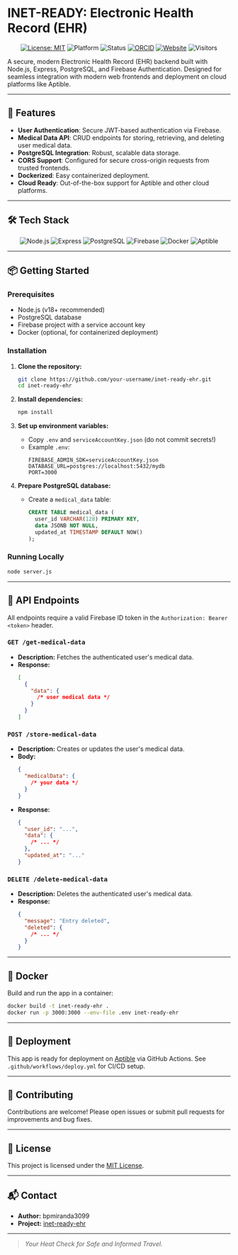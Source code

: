 # INET-READY: Electronic Health Record (EHR)

<div align="center">

[![License: MIT](https://img.shields.io/badge/License-MIT-blue.svg)](https://opensource.org/licenses/MIT)
![Platform](https://img.shields.io/badge/platform-Web-brightgreen)
![Status](https://img.shields.io/badge/status-Active-success)
[![ORCID](https://img.shields.io/badge/ORCID-0009--0008--4716--7429-green.svg)](https://orcid.org/0009-0008-4716-7429)
[![Website](https://img.shields.io/website?url=https%3A%2F%2Fbpmiranda3099.github.io%2Finet-ready-ehr%2F&label=Website&color=purple)](https://inet-ready-v2.vercel.app)
![Visitors](https://visitor-badge.laobi.icu/badge?page_id=bpmiranda3099.inet-ready-ehr)

</div>

A secure, modern Electronic Health Record (EHR) backend built with Node.js, Express, PostgreSQL, and Firebase Authentication. Designed for seamless integration with modern web frontends and deployment on cloud platforms like Aptible.

---

## 🚀 Features

- **User Authentication**: Secure JWT-based authentication via Firebase.
- **Medical Data API**: CRUD endpoints for storing, retrieving, and deleting user medical data.
- **PostgreSQL Integration**: Robust, scalable data storage.
- **CORS Support**: Configured for secure cross-origin requests from trusted frontends.
- **Dockerized**: Easy containerized deployment.
- **Cloud Ready**: Out-of-the-box support for Aptible and other cloud platforms.

---

## 🛠️ Tech Stack

<p align="center">
  <img src="https://img.shields.io/badge/Node.js-339933?logo=node.js&logoColor=white&style=for-the-badge" alt="Node.js"/>
  <img src="https://img.shields.io/badge/Express-000000?logo=express&logoColor=white&style=for-the-badge" alt="Express"/>
  <img src="https://img.shields.io/badge/PostgreSQL-4169E1?logo=postgresql&logoColor=white&style=for-the-badge" alt="PostgreSQL"/>
  <img src="https://img.shields.io/badge/Firebase-FFCA28?logo=firebase&logoColor=white&style=for-the-badge" alt="Firebase"/>
  <img src="https://img.shields.io/badge/Docker-2496ED?logo=docker&logoColor=white&style=for-the-badge" alt="Docker"/>
  <img src="https://img.shields.io/badge/Aptible-2B2B2B?logo=aptible&logoColor=white&style=for-the-badge" alt="Aptible"/>
</p>

---

## 📦 Getting Started

### Prerequisites

- Node.js (v18+ recommended)
- PostgreSQL database
- Firebase project with a service account key
- Docker (optional, for containerized deployment)

### Installation

1. **Clone the repository:**
   ```sh
   git clone https://github.com/your-username/inet-ready-ehr.git
   cd inet-ready-ehr
   ```
2. **Install dependencies:**
   ```sh
   npm install
   ```
3. **Set up environment variables:**

   - Copy `.env` and `serviceAccountKey.json` (do not commit secrets!)
   - Example `.env`:
     ```env
     FIREBASE_ADMIN_SDK=serviceAccountKey.json
     DATABASE_URL=postgres://localhost:5432/mydb
     PORT=3000
     ```

4. **Prepare PostgreSQL database:**
   - Create a `medical_data` table:
     ```sql
     CREATE TABLE medical_data (
       user_id VARCHAR(128) PRIMARY KEY,
       data JSONB NOT NULL,
       updated_at TIMESTAMP DEFAULT NOW()
     );
     ```

### Running Locally

```sh
node server.js
```

---

## 🧪 API Endpoints

All endpoints require a valid Firebase ID token in the `Authorization: Bearer <token>` header.

### `GET /get-medical-data`

- **Description:** Fetches the authenticated user's medical data.
- **Response:**
  ```json
  [
    {
      "data": {
        /* user medical data */
      }
    }
  ]
  ```

### `POST /store-medical-data`

- **Description:** Creates or updates the user's medical data.
- **Body:**
  ```json
  {
    "medicalData": {
      /* your data */
    }
  }
  ```
- **Response:**
  ```json
  {
    "user_id": "...",
    "data": {
      /* ... */
    },
    "updated_at": "..."
  }
  ```

### `DELETE /delete-medical-data`

- **Description:** Deletes the authenticated user's medical data.
- **Response:**
  ```json
  {
    "message": "Entry deleted",
    "deleted": {
      /* ... */
    }
  }
  ```

---

## 🐳 Docker

Build and run the app in a container:

```sh
docker build -t inet-ready-ehr .
docker run -p 3000:3000 --env-file .env inet-ready-ehr
```

---

## 🚀 Deployment

This app is ready for deployment on [Aptible](https://www.aptible.com/) via GitHub Actions. See `.github/workflows/deploy.yml` for CI/CD setup.

---

## 🤝 Contributing

Contributions are welcome! Please open issues or submit pull requests for improvements and bug fixes.

---

## 📄 License

This project is licensed under the [MIT License](LICENSE).

---

## 📬 Contact

- **Author:** bpmiranda3099
- **Project:** [inet-ready-ehr](https://github.com/your-username/inet-ready-ehr)

---

> _Your Heat Check for Safe and Informed Travel._
